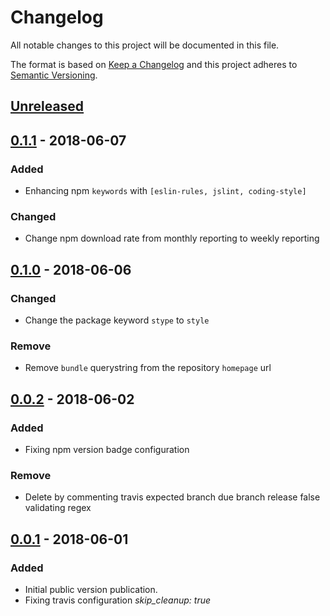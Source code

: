 # Changelog
All notable changes to this project will be documented in this file.

The format is based on [Keep a Changelog](https://keepachangelog.com/en/1.0.0/)
and this project adheres to [Semantic Versioning](https://semver.org/spec/v2.0.0.html).

## [Unreleased]

## [0.1.1] - 2018-06-07
### Added
- Enhancing npm `keywords` with `[eslin-rules, jslint, coding-style]`

### Changed
- Change npm download rate from monthly reporting to weekly reporting

## [0.1.0] - 2018-06-06
### Changed
- Change the package keyword `stype` to `style`

### Remove
- Remove `bundle` querystring from the repository `homepage` url

## [0.0.2] - 2018-06-02
### Added
- Fixing npm version badge configuration

### Remove
- Delete by commenting travis expected branch due branch release false validating regex

## [0.0.1] - 2018-06-01
### Added
- Initial public version publication.
- Fixing travis configuration *skip_cleanup: true*

[Unreleased]: https://github.com/djanta/eslint-config-djantajs/compare/v0.1.1...HEAD
[0.1.1]: https://github.com/djanta/eslint-config-djantajs/compare/v0.1.0...v0.1.1
[0.1.0]: https://github.com/djanta/eslint-config-djantajs/compare/v0.0.2...v0.1.0
[0.0.2]: https://github.com/djanta/eslint-config-djantajs/compare/v0.0.1...v0.0.2
[0.0.1]: https://github.com/djanta/eslint-config-djantajs/compare/master...v0.0.1

